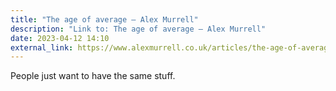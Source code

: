 ```yaml
---
title: "The age of average — Alex Murrell"
description: "Link to: The age of average — Alex Murrell"
date: 2023-04-12 14:10
external_link: https://www.alexmurrell.co.uk/articles/the-age-of-average
---
```


People just want to have the same stuff.
